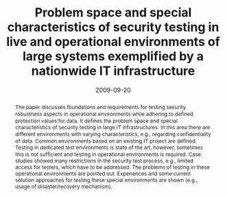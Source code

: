 ---
abstract: The paper discusses foundations and requirements for testing security robustness
  aspects in operational environments while adhering to de&#64257;ned protection values
  for data. It de&#64257;nes the problem space and special characteristics of security
  testing in large IT infrastructures. In this area there are different environments
  with varying characteristics, e.g., regarding con&#64257;dentiality of data. Common
  environments based on an existing IT project are de&#64257;ned. Testing in dedicated  test
  environments is state of the art, however, sometimes this is not suf&#64257;cient
  and testing in operational environments is required. Case studies showed many restrictions
  in the security test process, e.g., limited access for testers, which have to be
  addressed. The problems of testing in these operational environments are pointed
  out. Experiences and some current solution approaches for testing these special
  environments are shown (e.g., usage of disaster/recovery mechanism).
authors:
- Christian Schanes
- Florian Fankhauser
- Thomas Grechenig
- Michael Schafferer
- Kai Behning
- Dieter Hovemeyer
date: '2009-09-20'
featured: false
links:
- name: Publik
  url: https://publik.tuwien.ac.at/showentry.php?ID=183627&lang=2
publication_types:
- '1'
publishDate: '2009-09-20'
title: Problem space and special characteristics of security testing in live and operational
  environments of large systems exemplified by a nationwide IT infrastructure
url_pdf: http://www.iaria.org/conferences2009/CfPVALID09.html
---